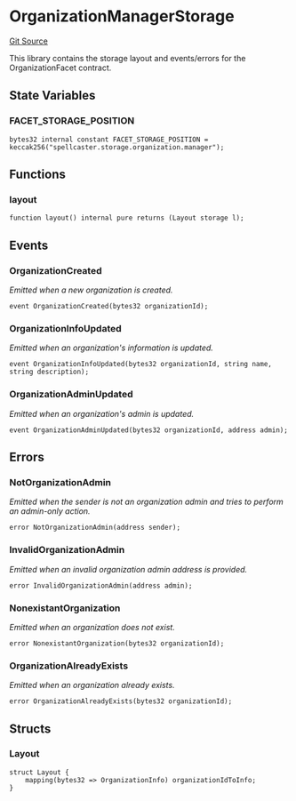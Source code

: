 # OrganizationManagerStorage
[Git Source](https://github.com/TreasureProject/spellcaster-facets/blob/35a5f7a33e5c726475104b88b7e2a468bb5aa2b7/src/organizations/OrganizationManagerStorage.sol)

This library contains the storage layout and events/errors for the OrganizationFacet contract.


## State Variables
### FACET_STORAGE_POSITION

```solidity
bytes32 internal constant FACET_STORAGE_POSITION = keccak256("spellcaster.storage.organization.manager");
```


## Functions
### layout


```solidity
function layout() internal pure returns (Layout storage l);
```

## Events
### OrganizationCreated
*Emitted when a new organization is created.*


```solidity
event OrganizationCreated(bytes32 organizationId);
```

### OrganizationInfoUpdated
*Emitted when an organization's information is updated.*


```solidity
event OrganizationInfoUpdated(bytes32 organizationId, string name, string description);
```

### OrganizationAdminUpdated
*Emitted when an organization's admin is updated.*


```solidity
event OrganizationAdminUpdated(bytes32 organizationId, address admin);
```

## Errors
### NotOrganizationAdmin
*Emitted when the sender is not an organization admin and tries to perform an admin-only action.*


```solidity
error NotOrganizationAdmin(address sender);
```

### InvalidOrganizationAdmin
*Emitted when an invalid organization admin address is provided.*


```solidity
error InvalidOrganizationAdmin(address admin);
```

### NonexistantOrganization
*Emitted when an organization does not exist.*


```solidity
error NonexistantOrganization(bytes32 organizationId);
```

### OrganizationAlreadyExists
*Emitted when an organization already exists.*


```solidity
error OrganizationAlreadyExists(bytes32 organizationId);
```

## Structs
### Layout

```solidity
struct Layout {
    mapping(bytes32 => OrganizationInfo) organizationIdToInfo;
}
```

